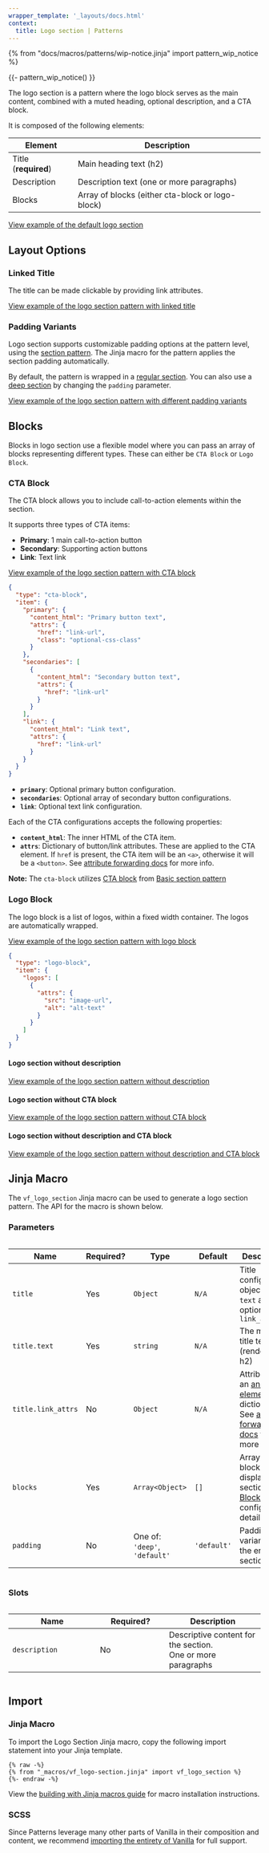```yaml
---
wrapper_template: '_layouts/docs.html'
context:
  title: Logo section | Patterns
---
```


{% from "docs/macros/patterns/wip-notice.jinja" import pattern_wip_notice %}

{{- pattern_wip_notice() }}

The logo section is a pattern where the logo block serves as the main content, combined with a muted heading, optional description, and a CTA block.

It is composed of the following elements:

| Element              | Description                                      |
| -------------------- | ------------------------------------------------ |
| Title (**required**) | Main heading text (h2)                           |
| Description          | Description text (one or more paragraphs)        |
| Blocks               | Array of blocks (either cta-block or logo-block) |

<div class="embedded-example"><a href="/docs/examples/patterns/logo-section/default" class="js-example" data-lang="jinja">
View example of the default logo section
</a></div>

## Layout Options

### Linked Title

The title can be made clickable by providing link attributes.

<div class="embedded-example"><a href="/docs/examples/patterns/logo-section/linked-title" class="js-example" data-lang="jinja">
View example of the logo section pattern with linked title
</a></div>

### Padding Variants

Logo section supports customizable padding options at the pattern level, using
the [section pattern](/docs/patterns/section). The Jinja macro for the pattern applies the section padding automatically.

By default, the pattern is wrapped in a <a href="/docs/patterns/section#regular-sections">regular section</a>.
You can also use a <a href="/docs/patterns/section#regular-sections">deep section</a> by changing the <code>padding</code> parameter.

<div class="embedded-example"><a href="/docs/examples/patterns/logo-section/padding-variants" class="js-example" data-lang="jinja">
View example of the logo section pattern with different padding variants
</a></div>

## Blocks

Blocks in logo section use a flexible model where you can pass an array of blocks representing different types.
These can either be `CTA Block` or `Logo Block`.

### CTA Block

The CTA block allows you to include call-to-action elements within the section.

It supports three types of CTA items:

- **Primary**: 1 main call-to-action button
- **Secondary**: Supporting action buttons
- **Link**: Text link

<div class="embedded-example"><a href="/docs/examples/patterns/logo-section/cta-block" class="js-example" data-lang="jinja">
View example of the logo section pattern with CTA block
</a></div>

```json
{
  "type": "cta-block",
  "item": {
    "primary": {
      "content_html": "Primary button text",
      "attrs": {
        "href": "link-url",
        "class": "optional-css-class"
      }
    },
    "secondaries": [
      {
        "content_html": "Secondary button text",
        "attrs": {
          "href": "link-url"
        }
      }
    ],
    "link": {
      "content_html": "Link text",
      "attrs": {
        "href": "link-url"
      }
    }
  }
}
```

- **`primary`**: Optional primary button configuration.
- **`secondaries`**: Optional array of secondary button configurations.
- **`link`**: Optional text link configuration.

Each of the CTA configurations accepts the following properties:

- **`content_html`**: The inner HTML of the CTA item.
- **`attrs`**: Dictionary of button/link attributes. These are applied to the CTA element. If `href` is present, the CTA item will be an `<a>`, otherwise it will be a `<button>`. See [attribute forwarding docs](/docs/building-vanilla#attribute-forwarding) for more info.

**Note:** The `cta-block` utilizes <a href="/docs/patterns/basic-section#content-blocks">CTA block</a> from <a href="/docs/patterns/basic-section#layout-options">Basic section pattern</a>

### Logo Block

The logo block is a list of logos, within a fixed width container. The logos are automatically wrapped.

<div class="embedded-example"><a href="/docs/examples/patterns/logo-section/no-description-and-cta-block" class="js-example" data-lang="jinja">
View example of the logo section pattern with logo block
</a></div>

```json
{
  "type": "logo-block",
  "item": {
    "logos": [
      {
        "attrs": {
          "src": "image-url",
          "alt": "alt-text"
        }
      }
    ]
  }
}
```

#### Logo section without description

<div class="embedded-example"><a href="/docs/examples/patterns/logo-section/no-description" class="js-example" data-lang="jinja">
View example of the logo section pattern without description
</a></div>

#### Logo section without CTA block

<div class="embedded-example"><a href="/docs/examples/patterns/logo-section/no-cta-block" class="js-example" data-lang="jinja">
View example of the logo section pattern without CTA block
</a></div>

#### Logo section without description and CTA block

<div class="embedded-example"><a href="/docs/examples/patterns/logo-section/no-description-and-cta-block" class="js-example" data-lang="jinja">
View example of the logo section pattern without description and CTA block
</a></div>

## Jinja Macro

The `vf_logo_section` Jinja macro can be used to generate a logo section pattern. The API for the macro is shown
below.

### Parameters

<div style="overflow: auto;">
  <table>
    <thead>
      <tr>
        <th style="width: 220px;">Name</th>
        <th style="width: 160px;">Required?</th>
        <th style="width: 160px;">Type</th>
        <th style="width: 160px;">Default</th>
        <th style="width: 250px;">Description</th>
      </tr>
    </thead>
    <tbody>
      <tr>
        <td>
          <code>title</code>
        </td>
        <td>
          Yes
        </td>
        <td>
          <code>Object</code>
        </td>
        <td>
          <code>N/A</code>
        </td>
        <td>
          Title configuration object with <code>text</code> and optional <code>link_attrs</code>
        </td>
      </tr>
      <tr>
        <td>
          <code>title.text</code>
        </td>
        <td>
          Yes
        </td>
        <td>
          <code>string</code>
        </td>
        <td>
          <code>N/A</code>
        </td>
        <td>
          The main title text (rendered as h2)
        </td>
      </tr>
      <tr>
        <td>
          <code>title.link_attrs</code>
        </td>
        <td>
          No
        </td>
        <td>
          <code>Object</code>
        </td>
        <td>
          <code>N/A</code>
        </td>
        <td>
          Attributes of an <a href="https://developer.mozilla.org/en-US/docs/Web/HTML/Reference/Elements/a#attributes">anchor element</a>, as a dictionary. See <a href="/docs/building-vanilla#attribute-forwarding">attribute forwarding docs</a> for more info.
      </tr>
      <tr>
        <td>
          <code>blocks</code>
        </td>
        <td>
          Yes
        </td>
        <td>
          <code>Array&lt;Object&gt;</code>
        </td>
        <td>
          <code>[]</code>
        </td>
        <td>
          Array of blocks to display in the section. See <a href="#blocks">Blocks</a> for configuration details.
        </td>
      </tr>
      <tr>
        <td>
          <code>padding</code>
        </td>
        <td>
          No
        </td>
        <td>
          One of:<br>
          <code>'deep'</code>,<br>
          <code>'default'</code>
        </td>
        <td>
          <code>'default'</code>
        </td>
        <td>
          Padding variant for the entire section
        </td>
      </tr>
    </tbody>
  </table>
</div>

### Slots

<div style="overflow: auto;">
  <table>
    <thead>
      <tr>
        <th style="width: 220px;">Name</th>
        <th style="width: 160px;">Required?</th>
        <th style="width: 250px;">Description</th>
      </tr>
    </thead>
    <tbody>
      <tr>
        <td>
          <code>description</code>
        </td>
        <td>
          No
        </td>
        <td>
          Descriptive content for the section.<br />
          One or more paragraphs
        </td>
      </tr>
    </tbody>
  </table>
</div>

## Import

### Jinja Macro

To import the Logo Section Jinja macro, copy the following import statement into your
Jinja template.

```jinja
{% raw -%}
{% from "_macros/vf_logo-section.jinja" import vf_logo_section %}
{%- endraw -%}
```

View the [building with Jinja macros guide](/docs/building-vanilla#jinja-macros)
for macro installation instructions.

### SCSS

Since Patterns leverage many other parts of Vanilla in their composition and content, we
recommend [importing the entirety of Vanilla](/docs#install) for full support.
